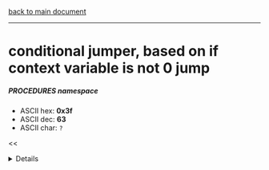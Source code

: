 [back to main document](../README.md)

---

# conditional jumper, based on if context variable is not 0 jump
##### PROCEDURES namespace
- ASCII hex: __0x3f__
- ASCII dec: __63__
- ASCII char: `?`

<<<DETAILS>>>

---

<<<USAGE>>>

---

<<<EXAMPLELINKSECTION>>>

---

[back to main document](../README.md)

***PROJECT RATTISH `@` 2023***
